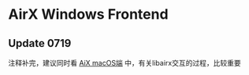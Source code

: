 # AirX Windows Frontend

## Update 0719

注释补完，建议同时看 [AiX macOS端](https://github.com/Lsjy44/airX_mac/tree/snapshot) 中，有关libairx交互的过程，比较重要
